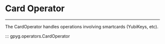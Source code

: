 # Card Operator

---

The CardOperator handles operations involving smartcards (YubiKeys, etc).

::: gpyg.operators.CardOperator